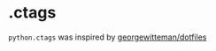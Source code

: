 # .ctags

`python.ctags` was inspired by [georgewitteman/dotfiles](https://github.com/georgewitteman/dotfiles)
